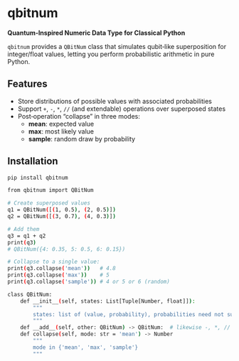 # qbitnum

**Quantum‐Inspired Numeric Data Type for Classical Python**

`qbitnum` provides a `QBitNum` class that simulates qubit‑like superposition for integer/float values, letting you perform probabilistic arithmetic in pure Python.

## Features

- Store distributions of possible values with associated probabilities  
- Support `+`, `-`, `*`, `//` (and extendable) operations over superposed states  
- Post‑operation “collapse” in three modes:
  - **mean**: expected value  
  - **max**: most likely value  
  - **sample**: random draw by probability  

## Installation

```bash
pip install qbitnum

from qbitnum import QBitNum

# Create superposed values
q1 = QBitNum([(1, 0.5), (2, 0.5)])
q2 = QBitNum([(3, 0.7), (4, 0.3)])

# Add them
q3 = q1 + q2
print(q3)  
# QBitNum({4: 0.35, 5: 0.5, 6: 0.15})

# Collapse to a single value:
print(q3.collapse('mean'))   # 4.8
print(q3.collapse('max'))    # 5
print(q3.collapse('sample')) # 4 or 5 or 6 (random)

class QBitNum:
    def __init__(self, states: List[Tuple[Number, float]]):
        """
        states: list of (value, probability), probabilities need not sum to 1.
        """
    def __add__(self, other: QBitNum) -> QBitNum:  # likewise -, *, //
    def collapse(self, mode: str = 'mean') -> Number
        """
        mode in {'mean', 'max', 'sample'}
        """

